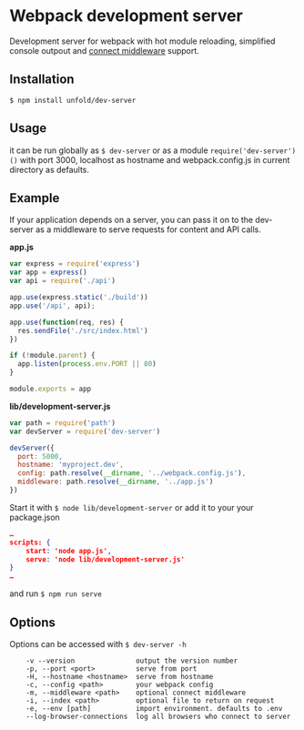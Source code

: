 # Webpack development server
Development server for webpack with hot module reloading, simplified console outpout and [connect middleware](https://github.com/senchalabs/connect/wiki) support.

## Installation
`$ npm install unfold/dev-server`

## Usage
it can be run globally as `$ dev-server` or as a module `require('dev-server')()` with port 3000, localhost as hostname and webpack.config.js in current directory as defaults.

## Example
If your application depends on a server, you can pass it on to the dev-server as a middleware to serve requests for content and API calls.

**app.js**
``` javascript
var express = require('express')
var app = express()
var api = require('./api')

app.use(express.static('./build'))
app.use('/api', api);

app.use(function(req, res) {
  res.sendFile('./src/index.html')
})

if (!module.parent) {
  app.listen(process.env.PORT || 80)
}

module.exports = app
```

**lib/development-server.js**
``` javascript
var path = require('path')
var devServer = require('dev-server')

devServer({
  port: 5000,
  hostname: 'myproject.dev',
  config: path.resolve(__dirname, '../webpack.config.js'),
  middleware: path.resolve(__dirname, '../app.js')
})
```

Start it with `$ node lib/development-server` or add it to your your package.json
``` json
…
scripts: {
    start: 'node app.js',
    serve: 'node lib/development-server.js'
}
…
```
and run `$ npm run serve`

## Options
Options can be accessed with `$ dev-server -h`
```
    -v --version               output the version number
    -p, --port <port>          serve from port
    -H, --hostname <hostname>  serve from hostname
    -c, --config <path>        your webpack config
    -m, --middleware <path>    optional connect middleware
    -i, --index <path>         optional file to return on request
    -e, --env [path]           import environment. defaults to .env
    --log-browser-connections  log all browsers who connect to server
```
